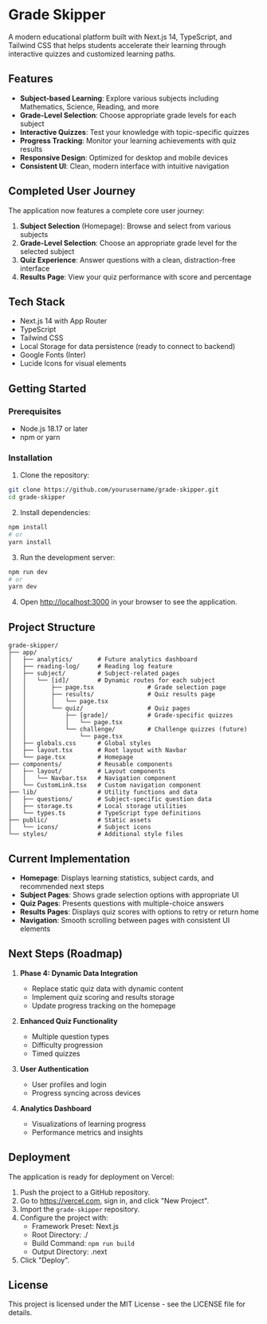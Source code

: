 # Grade Skipper

A modern educational platform built with Next.js 14, TypeScript, and Tailwind CSS that helps students accelerate their learning through interactive quizzes and customized learning paths.

## Features

- **Subject-based Learning**: Explore various subjects including Mathematics, Science, Reading, and more
- **Grade-Level Selection**: Choose appropriate grade levels for each subject
- **Interactive Quizzes**: Test your knowledge with topic-specific quizzes
- **Progress Tracking**: Monitor your learning achievements with quiz results
- **Responsive Design**: Optimized for desktop and mobile devices
- **Consistent UI**: Clean, modern interface with intuitive navigation

## Completed User Journey

The application now features a complete core user journey:

1. **Subject Selection** (Homepage): Browse and select from various subjects
2. **Grade-Level Selection**: Choose an appropriate grade level for the selected subject
3. **Quiz Experience**: Answer questions with a clean, distraction-free interface
4. **Results Page**: View your quiz performance with score and percentage

## Tech Stack

- Next.js 14 with App Router
- TypeScript
- Tailwind CSS
- Local Storage for data persistence (ready to connect to backend)
- Google Fonts (Inter)
- Lucide Icons for visual elements

## Getting Started

### Prerequisites

- Node.js 18.17 or later
- npm or yarn

### Installation

1. Clone the repository:

```bash
git clone https://github.com/yourusername/grade-skipper.git
cd grade-skipper
```

2. Install dependencies:

```bash
npm install
# or
yarn install
```

3. Run the development server:

```bash
npm run dev
# or
yarn dev
```

4. Open [http://localhost:3000](http://localhost:3000) in your browser to see the application.

## Project Structure

```
grade-skipper/
├── app/
│   ├── analytics/       # Future analytics dashboard
│   ├── reading-log/     # Reading log feature
│   ├── subject/         # Subject-related pages
│   │   └── [id]/        # Dynamic routes for each subject
│   │       ├── page.tsx               # Grade selection page
│   │       ├── results/               # Quiz results page
│   │       │   └── page.tsx
│   │       └── quiz/                  # Quiz pages
│   │           ├── [grade]/           # Grade-specific quizzes
│   │           │   └── page.tsx
│   │           └── challenge/         # Challenge quizzes (future)
│   │               └── page.tsx
│   ├── globals.css      # Global styles
│   ├── layout.tsx       # Root layout with Navbar
│   └── page.tsx         # Homepage
├── components/          # Reusable components
│   ├── layout/          # Layout components
│   │   └── Navbar.tsx   # Navigation component
│   └── CustomLink.tsx   # Custom navigation component
├── lib/                 # Utility functions and data
│   ├── questions/       # Subject-specific question data
│   ├── storage.ts       # Local storage utilities
│   └── types.ts         # TypeScript type definitions
├── public/              # Static assets
│   └── icons/           # Subject icons
└── styles/              # Additional style files
```

## Current Implementation

- **Homepage**: Displays learning statistics, subject cards, and recommended next steps
- **Subject Pages**: Shows grade selection options with appropriate UI
- **Quiz Pages**: Presents questions with multiple-choice answers
- **Results Pages**: Displays quiz scores with options to retry or return home
- **Navigation**: Smooth scrolling between pages with consistent UI elements

## Next Steps (Roadmap)

1. **Phase 4: Dynamic Data Integration**

   - Replace static quiz data with dynamic content
   - Implement quiz scoring and results storage
   - Update progress tracking on the homepage

2. **Enhanced Quiz Functionality**

   - Multiple question types
   - Difficulty progression
   - Timed quizzes

3. **User Authentication**

   - User profiles and login
   - Progress syncing across devices

4. **Analytics Dashboard**
   - Visualizations of learning progress
   - Performance metrics and insights

## Deployment

The application is ready for deployment on Vercel:

1. Push the project to a GitHub repository.
2. Go to https://vercel.com, sign in, and click "New Project".
3. Import the `grade-skipper` repository.
4. Configure the project with:
   - Framework Preset: Next.js
   - Root Directory: ./
   - Build Command: `npm run build`
   - Output Directory: .next
5. Click "Deploy".

## License

This project is licensed under the MIT License - see the LICENSE file for details.
